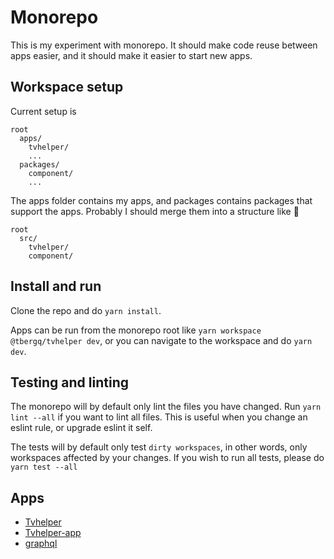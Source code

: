 # Monorepo

This is my experiment with monorepo. It should make code reuse between apps easier, and it should make it easier to start new apps. 

## Workspace setup

Current setup is

```
root
  apps/
    tvhelper/
    ...
  packages/
    component/
    ...
```

The apps folder contains my apps, and packages contains packages that support the apps. Probably I should merge them into a structure like 🤔

```
root
  src/
    tvhelper/
    component/
```

## Install and run

Clone the repo and do `yarn install`.

Apps can be run from the monorepo root like `yarn workspace @tbergq/tvhelper dev`, or you can navigate to the workspace and do `yarn dev`.

## Testing and linting

The monorepo will by default only lint the files you have changed. Run `yarn lint --all` if you want to lint all files. This is useful when you change an eslint rule, or upgrade eslint it self. 

The tests will by default only test `dirty workspaces`, in other words, only workspaces affected by your changes. If you wish to run all tests, please do `yarn test --all`

## Apps

- [Tvhelper](./apps/tvhelper/readme.md)
- [Tvhelper-app](./apps/tvhelperApp/readme.md)
- [graphql](https://github.com/tbergq/monorepo/tree/master/apps/graphql)